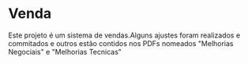 # Venda

Este projeto é um sistema de vendas.Alguns ajustes foram realizados e 
commitados e outros estão contidos nos PDFs nomeados "Melhorias Negociais" 
e "Melhorias Tecnicas"
